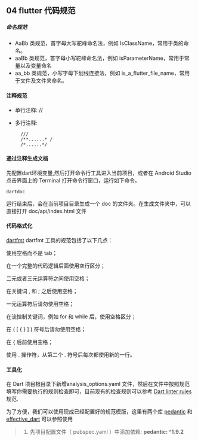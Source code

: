 ## 04 flutter 代码规范

##### 命名规范

- AaBb 类规范，首字母大写驼峰命名法，例如 IsClassName，常用于类的命名。
- aaBb 类规范，首字母小写驼峰命名法，例如 isParameterName，常用于常量以及变量命名
- aa_bb 类规范，小写字母下划线连接法，例如 is_a_flutter_file_name，常用于文件及文件夹命名。

#### 注释规范

- 单行注释: //

- 多行注释:   

  ```
    ///
    /**......* /
    /*......*/ 
  ```

#### 通过注释生成文档

先配置dart环境变量,然后打开命令行工具进入当前项目，或者在 Android Studio 点击界面上的 Terminal 打开命令行窗口，运行如下命令。

```
dartdoc
```

运行结束后，会在当前项目目录生成一个 doc 的文件夹。在生成文件夹中，可以直接打开 doc/api/index.html 文件

#### 代码格式化

[dartfmt](https://github.com/dart-lang/dart_style/wiki/Formatting-Rules)
dartfmt 工具的规范包括了以下几点：

使用空格而不是 tab；

在一个完整的代码逻辑后面使用空行区分；

二元或者三元运算符之间使用空格；

在关键词 , 和 ; 之后使用空格；

一元运算符后请勿使用空格；

在流控制关键词，例如 for 和 while 后，使用空格区分；

在 ( [ { } ] ) 符号后请勿使用空格；

在 { 后前使用空格；

使用 . 操作符，从第二个 . 符号后每次都使用新的一行。

#### 工具化

在 Dart 项目根目录下新增analysis_options.yaml 文件，然后在文件中按照规范填写你需要执行的规则检查即可，目前现有的检查规则可以参考 [Dart linter rules](https://dart-lang.github.io/linter/lints/) 规范.

为了方便，我们可以使用现成已经配置好的规范模版，这里有两个库 [pedantic](https://s0pub0dev.icopy.site/packages/pedantic) 和 [effective_dart](https://s0dart0dev.icopy.site/guides/language/effective-dart) 可以参照使用

> 1. 先项目配置文件（ pubspec.yaml ）中添加依赖:  **pedantic: ^1.9.2**